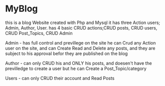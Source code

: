 # MyBlog
this is a blog Website created with Php and Mysql
it has three Action users;
Admin, Author, User.
has 4 basic CRUD actions;CRUD posts, CRUD users, CRUD Post_Topics, CRUD Admin

Admin - has full control and previllege on the site he can Crud any Action user on the site, 
and can Create Read and Delete any posts, and they are subject to his approval befor they are published on the blog

Author - can only CRUD his and ONLY his posts, and doesen't have the previlledge to create a user but he can Create a Post_Topic/category

Users - can only CRUD their account and Read Posts
